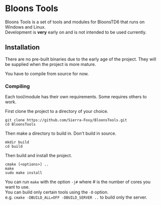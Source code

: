 # Bloons Tools
Bloons Tools is a set of tools and modules for BloonsTD6 that runs on Windows and Linux.  
Development is **very** early on and is not intended to be used currently.

## Installation
There are no pre-built binaries due to the early age of the project.
They will be supplied when the project is more mature.  

You have to compile from source for now.

### Compiling
Each tool/module has their own requirements. Some requires others to work.  

First clone the project to a directory of your choice.  
```shell
git clone https://github.com/Sierra-Foxy/BloonsTools.git
cd BloonsTools
```

Then make a directory to build in. Don't build in source.
```shell
mkdir build
cd build
```

Then build and install the project.
```shell
cmake [<options>] ..
make
sudo make install
```
You can run `make` with the option `-j#` where # is the number of cores you want to use.  
You can build only certain tools using the `-D` option.  
e.g. `cmake -DBUILD_ALL=OFF -DBUILD_SERVER ..` to build only the server.
